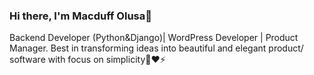 ### Hi there, I'm Macduff Olusa👋
Backend Developer (Python&Django)| WordPress Developer | Product Manager. Best in transforming ideas into beautiful and elegant product/ software with focus on simplicity🤍❤⚡

